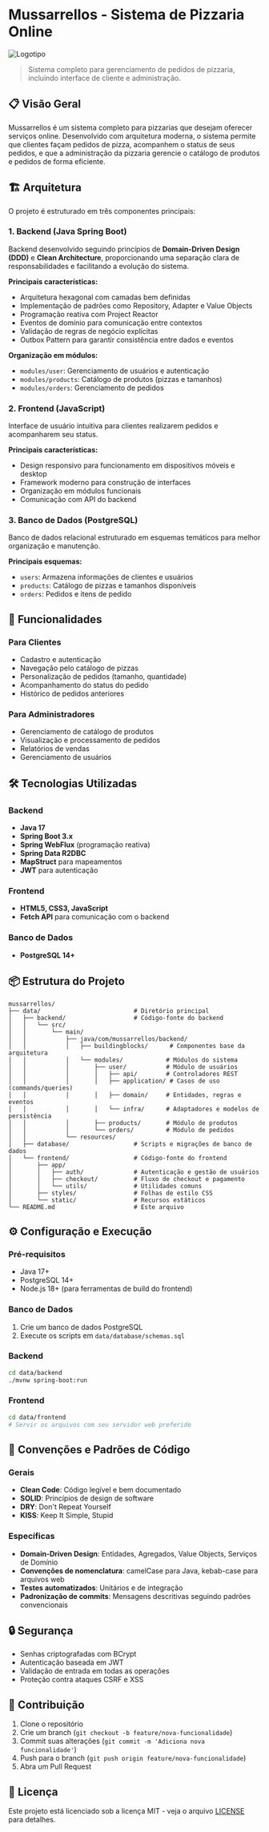 # Mussarrellos - Sistema de Pizzaria Online

![Logotipo](https://via.placeholder.com/150x150.png?text=Mussarrellos)

> Sistema completo para gerenciamento de pedidos de pizzaria, incluindo interface de cliente e administração.

## 📋 Visão Geral

Mussarrellos é um sistema completo para pizzarias que desejam oferecer serviços online. Desenvolvido com arquitetura moderna, o sistema permite que clientes façam pedidos de pizza, acompanhem o status de seus pedidos, e que a administração da pizzaria gerencie o catálogo de produtos e pedidos de forma eficiente.

## 🏗️ Arquitetura

O projeto é estruturado em três componentes principais:

### 1. Backend (Java Spring Boot)

Backend desenvolvido seguindo princípios de **Domain-Driven Design (DDD)** e **Clean Architecture**, proporcionando uma separação clara de responsabilidades e facilitando a evolução do sistema.

**Principais características:**
- Arquitetura hexagonal com camadas bem definidas
- Implementação de padrões como Repository, Adapter e Value Objects
- Programação reativa com Project Reactor
- Eventos de domínio para comunicação entre contextos
- Validação de regras de negócio explícitas
- Outbox Pattern para garantir consistência entre dados e eventos

**Organização em módulos:**
- `modules/user`: Gerenciamento de usuários e autenticação
- `modules/products`: Catálogo de produtos (pizzas e tamanhos)
- `modules/orders`: Gerenciamento de pedidos

### 2. Frontend (JavaScript)

Interface de usuário intuitiva para clientes realizarem pedidos e acompanharem seu status.

**Principais características:**
- Design responsivo para funcionamento em dispositivos móveis e desktop
- Framework moderno para construção de interfaces
- Organização em módulos funcionais
- Comunicação com API do backend

### 3. Banco de Dados (PostgreSQL)

Banco de dados relacional estruturado em esquemas temáticos para melhor organização e manutenção.

**Principais esquemas:**
- `users`: Armazena informações de clientes e usuários
- `products`: Catálogo de pizzas e tamanhos disponíveis
- `orders`: Pedidos e itens de pedido

## 🚀 Funcionalidades

### Para Clientes
- Cadastro e autenticação
- Navegação pelo catálogo de pizzas
- Personalização de pedidos (tamanho, quantidade)
- Acompanhamento do status do pedido
- Histórico de pedidos anteriores

### Para Administradores
- Gerenciamento de catálogo de produtos
- Visualização e processamento de pedidos
- Relatórios de vendas
- Gerenciamento de usuários

## 🛠️ Tecnologias Utilizadas

### Backend
- **Java 17**
- **Spring Boot 3.x**
- **Spring WebFlux** (programação reativa)
- **Spring Data R2DBC**
- **MapStruct** para mapeamentos
- **JWT** para autenticação

### Frontend
- **HTML5, CSS3, JavaScript**
- **Fetch API** para comunicação com o backend

### Banco de Dados
- **PostgreSQL 14+**

## 📦 Estrutura do Projeto

```
mussarrellos/
├── data/                          # Diretório principal
│   ├── backend/                   # Código-fonte do backend
│   │   └── src/
│   │       └── main/
│   │           ├── java/com/mussarrellos/backend/
│   │           │   ├── buildingblocks/      # Componentes base da arquitetura
│   │           │   └── modules/            # Módulos do sistema
│   │           │       ├── user/           # Módulo de usuários
│   │           │       │   ├── api/        # Controladores REST
│   │           │       │   ├── application/ # Casos de uso (commands/queries)
│   │           │       │   ├── domain/     # Entidades, regras e eventos
│   │           │       │   └── infra/      # Adaptadores e modelos de persistência
│   │           │       ├── products/       # Módulo de produtos
│   │           │       └── orders/         # Módulo de pedidos
│   │           └── resources/
│   ├── database/                  # Scripts e migrações de banco de dados
│   └── frontend/                  # Código-fonte do frontend
│       ├── app/
│       │   ├── auth/              # Autenticação e gestão de usuários
│       │   ├── checkout/          # Fluxo de checkout e pagamento
│       │   └── utils/             # Utilidades comuns
│       ├── styles/                # Folhas de estilo CSS
│       └── static/                # Recursos estáticos
└── README.md                      # Este arquivo
```

## ⚙️ Configuração e Execução

### Pré-requisitos
- Java 17+
- PostgreSQL 14+
- Node.js 18+ (para ferramentas de build do frontend)

### Banco de Dados
1. Crie um banco de dados PostgreSQL
2. Execute os scripts em `data/database/schemas.sql`

### Backend
```bash
cd data/backend
./mvnw spring-boot:run
```

### Frontend
```bash
cd data/frontend
# Servir os arquivos com seu servidor web preferido
```

## 📝 Convenções e Padrões de Código

### Gerais
- **Clean Code**: Código legível e bem documentado
- **SOLID**: Princípios de design de software
- **DRY**: Don't Repeat Yourself
- **KISS**: Keep It Simple, Stupid

### Específicas
- **Domain-Driven Design**: Entidades, Agregados, Value Objects, Serviços de Domínio
- **Convenções de nomenclatura**: camelCase para Java, kebab-case para arquivos web
- **Testes automatizados**: Unitários e de integração
- **Padronização de commits**: Mensagens descritivas seguindo padrões convencionais

## 🔒 Segurança

- Senhas criptografadas com BCrypt
- Autenticação baseada em JWT
- Validação de entrada em todas as operações
- Proteção contra ataques CSRF e XSS

## 👥 Contribuição

1. Clone o repositório
2. Crie um branch (`git checkout -b feature/nova-funcionalidade`)
3. Commit suas alterações (`git commit -m 'Adiciona nova funcionalidade'`)
4. Push para o branch (`git push origin feature/nova-funcionalidade`)
5. Abra um Pull Request

## 📄 Licença

Este projeto está licenciado sob a licença MIT - veja o arquivo [LICENSE](LICENSE) para detalhes. 